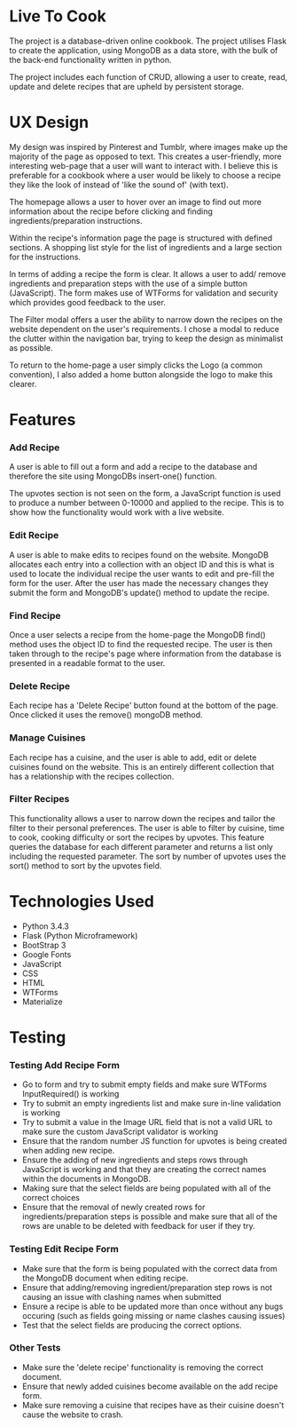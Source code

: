 # Live To Cook

The project is a database-driven online cookbook. The project utilises Flask to
create the application, using MongoDB as a data store, with the bulk of the
back-end functionality written in python.

The project includes each function of CRUD, allowing a user to create, read,
update and delete recipes that are upheld by persistent storage.

# UX Design

My design was inspired by Pinterest and Tumblr, where images make up the
majority of the page as opposed to text. This creates a user-friendly, more
interesting web-page that a user will want to interact with. I believe this is
preferable for a cookbook where a user would be likely to choose a recipe they
like the look of instead of 'like the sound of' (with text).

The homepage allows a user to hover over an image to find out more information
about the recipe before clicking and finding ingredients/preparation
instructions.

Within the recipe's information page the page is structured with defined
sections. A shopping list style for the list of ingredients and a large section
for the instructions.

In terms of adding a recipe the form is clear. It allows a user to add/ remove
ingredients and preparation steps with the use of a simple button (JavaScript).
The form makes use of WTForms for validation and security which provides good
feedback to the user.

The Filter modal offers a user the ability to narrow down the recipes on the 
website dependent on the user's requirements. I chose a modal to reduce the 
clutter within the navigation bar, trying to keep the design as minimalist
as possible. 

To return to the home-page a user simply clicks the Logo (a common convention),
I also added a home button alongside the logo to make this clearer.

# Features

### Add Recipe

A user is able to fill out a form and add a recipe to the database and therefore
the site using MongoDBs insert-one() function.

The upvotes section is not seen on the form, a JavaScript function is used to
produce a number between 0-10000 and applied to the recipe. This is to show how
the functionality would work with a live website.

### Edit Recipe

A user is able to make edits to recipes found on the website. MongoDB allocates
each entry into a collection with an object ID and this is what is used to 
locate the individual recipe the user wants to edit and pre-fill the form
for the user. After the user has made the necessary changes they submit the form
and MongoDB's update() method to update the recipe.

### Find Recipe

Once a user selects a recipe from the home-page the MongoDB find() method uses
the object ID to find the requested recipe. The user is then taken through 
to the recipe's page where information from the database is presented in a 
readable format to the user.

### Delete Recipe

Each recipe has a 'Delete Recipe' button found at the bottom of the page. Once
clicked it uses the remove() mongoDB method.

### Manage Cuisines

Each recipe has a cuisine, and the user is able to add, edit or delete cuisines
found on the website. This is an entirely different collection that has a
relationship with the recipes collection.

### Filter Recipes

This functionality allows a user to narrow down the recipes and tailor the
filter to their personal preferences. The user is able to filter by cuisine,
time to cook, cooking difficulty or sort the recipes by upvotes. This feature
queries the database for each different parameter and returns a list only
including the requested parameter. The sort by number of upvotes uses the 
sort() method to sort by the upvotes field.

# Technologies Used

- Python 3.4.3
- Flask (Python Microframework)
- BootStrap 3
- Google Fonts
- JavaScript
- CSS
- HTML
- WTForms
- Materialize

# Testing

### Testing Add Recipe Form

- Go to form and try to submit empty fields and make sure WTForms 
InputRequired() is working
- Try to submit an empty ingredients list and make sure in-line validation is
working
- Try to submit a value in the Image URL field that is not a valid URL to make
sure the custom JavaScript validator is working
- Ensure that the random number JS function for upvotes is being created when 
adding new recipe.
- Ensure the adding of new ingredients and steps rows through JavaScript is
working and that they are creating the correct names within the documents 
in MongoDB.
- Making sure that the select fields are being populated with all of the 
correct choices
- Ensure that the removal of newly created rows for ingredients/preparation
steps is possible and make sure that all of the rows are unable to be deleted
with feedback for user if they try.

### Testing Edit Recipe Form

- Make sure that the form is being populated with the correct data from the
MongoDB document when editing recipe.
- Ensure that adding/removing ingredient/preparation step rows is not causing
an issue with clashing names when submitted
- Ensure a recipe is able to be updated more than once without any bugs
occuring (such as fields going missing or name clashes causing issues)
- Test that the select fields are producing the correct options.

### Other Tests

- Make sure the 'delete recipe' functionality is removing the correct document.
- Ensure that newly added cuisines become available on the add recipe form.
- Make sure removing a cuisine that recipes have as their cuisine doesn't cause
the website to crash.
